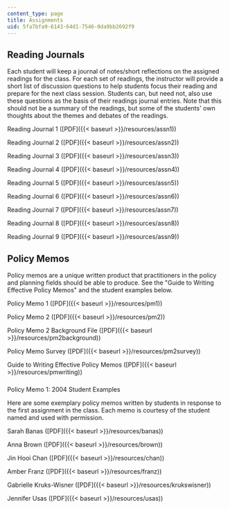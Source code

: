 ```yaml
---
content_type: page
title: Assignments
uid: 5fa7bfa9-6143-64d1-7546-0da9bb2692f9
---
```


Reading Journals
----------------

Each student will keep a journal of notes/short reflections on the assigned readings for the class. For each set of readings, the instructor will provide a short list of discussion questions to help students focus their reading and prepare for the next class session. Students can, but need not, also use these questions as the basis of their readings journal entries. Note that this should not be a summary of the readings, but some of the students' own thoughts about the themes and debates of the readings.

Reading Journal 1 ([PDF]({{< baseurl >}}/resources/assn1))

Reading Journal 2 ([PDF]({{< baseurl >}}/resources/assn2))

Reading Journal 3 ([PDF]({{< baseurl >}}/resources/assn3))

Reading Journal 4 ([PDF]({{< baseurl >}}/resources/assn4))

Reading Journal 5 ([PDF]({{< baseurl >}}/resources/assn5))

Reading Journal 6 ([PDF]({{< baseurl >}}/resources/assn6))

Reading Journal 7 ([PDF]({{< baseurl >}}/resources/assn7))

Reading Journal 8 ([PDF]({{< baseurl >}}/resources/assn8))

Reading Journal 9 ([PDF]({{< baseurl >}}/resources/assn9))

Policy Memos
------------

Policy memos are a unique written product that practitioners in the policy and planning fields should be able to produce. See the "Guide to Writing Effective Policy Memos" and the student examples below.

Policy Memo 1 ([PDF]({{< baseurl >}}/resources/pm1))

Policy Memo 2 ([PDF]({{< baseurl >}}/resources/pm2))

Policy Memo 2 Background File ([PDF]({{< baseurl >}}/resources/pm2background))

Policy Memo Survey ([PDF]({{< baseurl >}}/resources/pm2survey))

Guide to Writing Effective Policy Memos ([PDF]({{< baseurl >}}/resources/pmwriting))

###   
Policy Memo 1: 2004 Student Examples

Here are some exemplary policy memos written by students in response to the first assignment in the class. Each memo is courtesy of the student named and used with permission.

Sarah Banas ([PDF]({{< baseurl >}}/resources/banas))

Anna Brown ([PDF]({{< baseurl >}}/resources/brown))

Jin Hooi Chan ([PDF]({{< baseurl >}}/resources/chan))

Amber Franz ([PDF]({{< baseurl >}}/resources/franz))

Gabrielle Kruks-Wisner ([PDF]({{< baseurl >}}/resources/krukswisner))

Jennifer Usas ([PDF]({{< baseurl >}}/resources/usas))